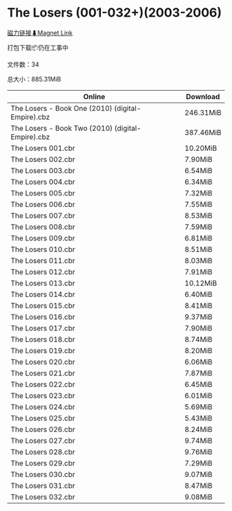 # The Losers (001-032+)(2003-2006)

[磁力链接⬇Magnet Link](magnet:?xt=urn:btih:5e7e7e752533015bb0cc7222ba636f97cd2f7e20&dn=The%20Losers%20%28001-032%2B%29%282003-2006%29)

打包下载📦仍在工事中

文件数：34

总大小：885.31MiB

Online | Download
--- | ---
The Losers - Book One (2010) (digital-Empire).cbz | 246.31MiB
The Losers - Book Two (2010) (digital-Empire).cbz | 387.46MiB
The Losers 001.cbr | 10.20MiB
The Losers 002.cbr | 7.90MiB
The Losers 003.cbr | 6.54MiB
The Losers 004.cbr | 6.34MiB
The Losers 005.cbr | 7.32MiB
The Losers 006.cbr | 7.55MiB
The Losers 007.cbr | 8.53MiB
The Losers 008.cbr | 7.59MiB
The Losers 009.cbr | 6.81MiB
The Losers 010.cbr | 8.51MiB
The Losers 011.cbr | 8.03MiB
The Losers 012.cbr | 7.91MiB
The Losers 013.cbr | 10.12MiB
The Losers 014.cbr | 6.40MiB
The Losers 015.cbr | 8.41MiB
The Losers 016.cbr | 9.37MiB
The Losers 017.cbr | 7.90MiB
The Losers 018.cbr | 8.74MiB
The Losers 019.cbr | 8.20MiB
The Losers 020.cbr | 6.06MiB
The Losers 021.cbr | 7.87MiB
The Losers 022.cbr | 6.45MiB
The Losers 023.cbr | 6.01MiB
The Losers 024.cbr | 5.69MiB
The Losers 025.cbr | 5.43MiB
The Losers 026.cbr | 8.24MiB
The Losers 027.cbr | 9.74MiB
The Losers 028.cbr | 9.76MiB
The Losers 029.cbr | 7.29MiB
The Losers 030.cbr | 9.07MiB
The Losers 031.cbr | 8.47MiB
The Losers 032.cbr | 9.08MiB